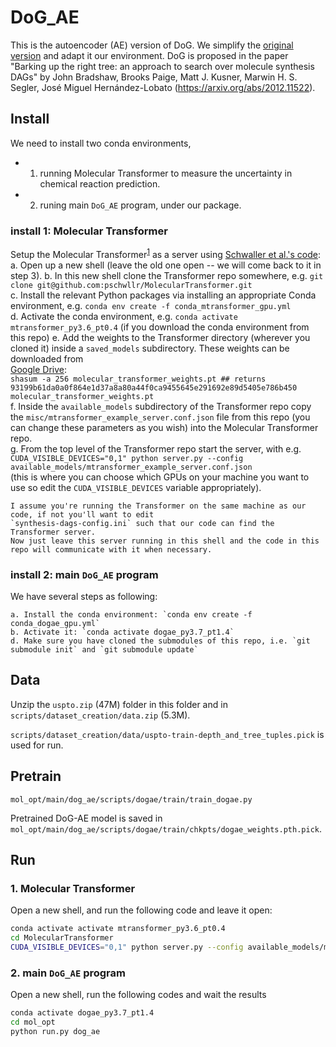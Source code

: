 # DoG_AE

This is the autoencoder (AE) version of DoG. We simplify the [original version](https://github.com/john-bradshaw/synthesis-dags) and adapt it our environment. DoG is proposed in the paper "Barking up the right tree: an approach to search over molecule synthesis DAGs"
 by John Bradshaw, Brooks Paige, Matt J. Kusner, Marwin H. S. Segler, José Miguel Hernández-Lobato (https://arxiv.org/abs/2012.11522).
 

## Install 

We need to install two conda environments, 
- 1. running Molecular Transformer to measure the uncertainty in chemical reaction prediction. 
- 2. runing main `DoG_AE` program, under our package. 



### install 1: Molecular Transformer

Setup the Molecular Transformer<sup>[1](#refMolTran)</sup> as a server using [Schwaller et al.'s code](https://github.com/pschwllr/MolecularTransformer):  
    a. Open up a new shell (leave the old one open -- we will come back to it in step 3).
    b. In this new shell clone the Transformer repo somewhere, e.g. `git clone git@github.com:pschwllr/MolecularTransformer.git`  
    c. Install the relevant Python packages via installing an appropriate Conda environment, e.g. `conda env create -f conda_mtransformer_gpu.yml`   
    d. Activate the conda environment, e.g. `conda activate mtransformer_py3.6_pt0.4` (if you download the conda environment from this repo) 
    e. Add the weights to the Transformer directory (wherever you cloned it) inside a `saved_models` subdirectory. These weights
    can be downloaded from    
     [Google Drive](https://drive.google.com/file/d/1ogXzAg71BOs9SBrVt-umgcdc1_0ijUvU/view?usp=sharing):  
         ```shasum -a 256 molecular_transformer_weights.pt
        ## returns 93199b61da0a0f864e1d37a8a80a44f0ca9455645e291692e89d5405e786b450  molecular_transformer_weights.pt```  
     f. Inside the `available_models` subdirectory of the Transformer repo copy the `misc/mtransformer_example_server.conf.json` 
     file from this repo (you can change these parameters as you wish) into the Molecular Transformer repo.  
     g. From the top level of the Transformer repo start the server, with e.g. `CUDA_VISIBLE_DEVICES="0,1" python server.py --config available_models/mtransformer_example_server.conf.json`  
        (this is where you can choose which GPUs on your machine you want to use so edit the `CUDA_VISIBLE_DEVICES` variable appropriately).

    I assume you're running the Transformer on the same machine as our code, if not you'll want to edit 
    `synthesis-dags-config.ini` such that our code can find the Transformer server.
    Now just leave this server running in this shell and the code in this repo will communicate with it when necessary.   


### install 2: main `DoG_AE` program

We have several steps as following:

    a. Install the conda environment: `conda env create -f conda_dogae_gpu.yml`  
    b. Activate it: `conda activate dogae_py3.7_pt1.4`  
    d. Make sure you have cloned the submodules of this repo, i.e. `git submodule init` and `git submodule update`  



## Data 


Unzip the `uspto.zip` (47M) folder in this folder and in `scripts/dataset_creation/data.zip` (5.3M).


`scripts/dataset_creation/data/uspto-train-depth_and_tree_tuples.pick` is used for run. 

## Pretrain 

`mol_opt/main/dog_ae/scripts/dogae/train/train_dogae.py`


Pretrained DoG-AE model is saved in `mol_opt/main/dog_ae/scripts/dogae/train/chkpts/dogae_weights.pth.pick`. 


## Run 

### 1. Molecular Transformer

Open a new shell, and run the following code and leave it open: 
```bash
conda activate activate mtransformer_py3.6_pt0.4
cd MolecularTransformer 
CUDA_VISIBLE_DEVICES="0,1" python server.py --config available_models/mtransformer_example_server.conf.json
```

### 2. main `DoG_AE` program

Open a new shell, run the following codes and wait the results
```bash
conda activate dogae_py3.7_pt1.4
cd mol_opt 
python run.py dog_ae 
```



 

 
